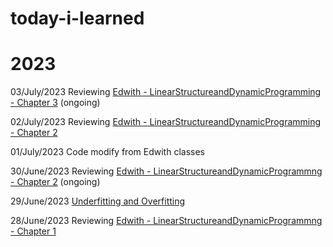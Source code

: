 # today-i-learned

# 2023
03/July/2023 Reviewing [Edwith - LinearStructureandDynamicProgramming - Chapter 3](./edwith_LinearStructureandDynamicProgramming_Ch3.md) (ongoing)

02/July/2023 Reviewing [Edwith - LinearStructureandDynamicProgramming - Chapter 2](./edwith_LinearStructureandDynamicProgramming_Ch2.md) 

01/July/2023 Code modify from Edwith classes

30/June/2023 Reviewing [Edwith - LinearStructureandDynamicProgrammng - Chapter 2](./edwith_LinearStructureandDynamicProgramming_Ch2.md) (ongoing)

29/June/2023 [Underfitting and Overfitting](./Underfitting%20and%20Overfitting.md)

28/June/2023 Reviewing [Edwith - LinearStructureandDynamicProgrammng - Chapter 1](./edwith_LinearStructureandDynamicProgramming_Ch1.md)